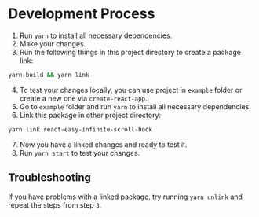 # Development Process

1. Run `yarn` to install all necessary dependencies.
2. Make your changes.
3. Run the following things in this project directory to create a package link:
```bash
yarn build && yarn link
```
4. To test your changes locally, you can use project in `example` folder or create a new one via `create-react-app`.
5. Go to `example` folder and run `yarn` to install all necessary dependencies.
6. Link this package in other project directory:
```bash
yarn link react-easy-infinite-scroll-hook
```
7. Now you have a linked changes and ready to test it.
8. Run `yarn start` to test your changes.

## Troubleshooting

If you have problems with a linked package, try running `yarn unlink` and repeat the steps from step `3`.
